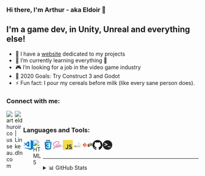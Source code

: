 ### Hi there, I'm Arthur - aka Eldoir 👋

## I'm a game dev, in Unity, Unreal and everything else!

- 🔗 I have a [website][website] dedicated to my projects
- 🌱 I’m currently learning everything 🤣
- 🎮 I’m looking for a job in the video game industry
- 🥅 2020 Goals: Try Construct 3 and Godot
- ⚡ Fun fact: I pour my cereals before milk (like every sane person does).

### Connect with me:

[<img align="left" alt="arthurcousseau.com" width="22px" src="https://arthurcousseau.com/favicon.ico" />][website]
[<img align="left" alt="eldoir | LinkedIn" width="22px" src="https://cdn.jsdelivr.net/npm/simple-icons@v3/icons/linkedin.svg" />][linkedin]

<br />

### Languages and Tools:

<img align="left" alt="Visual Studio Code" width="26px" src="https://raw.githubusercontent.com/github/explore/80688e429a7d4ef2fca1e82350fe8e3517d3494d/topics/visual-studio-code/visual-studio-code.png" />
<img align="left" alt="HTML5" width="26px" src="https://cdn.jsdelivr.net/npm/simple-icons@v3/icons/html5.svg" fill="#e34f26" />
<img align="left" alt="CSS3" width="26px" src="https://raw.githubusercontent.com/github/explore/80688e429a7d4ef2fca1e82350fe8e3517d3494d/topics/css/css.png" />
<img align="left" alt="Sass" width="26px" src="https://raw.githubusercontent.com/github/explore/80688e429a7d4ef2fca1e82350fe8e3517d3494d/topics/sass/sass.png" />
<img align="left" alt="JavaScript" width="26px" src="https://raw.githubusercontent.com/github/explore/80688e429a7d4ef2fca1e82350fe8e3517d3494d/topics/javascript/javascript.png" />
<img align="left" alt="MySQL" width="26px" src="https://raw.githubusercontent.com/github/explore/80688e429a7d4ef2fca1e82350fe8e3517d3494d/topics/mysql/mysql.png" />
<img align="left" alt="Git" width="26px" src="https://raw.githubusercontent.com/github/explore/80688e429a7d4ef2fca1e82350fe8e3517d3494d/topics/git/git.png" />
<img align="left" alt="GitHub" width="26px" src="https://raw.githubusercontent.com/github/explore/78df643247d429f6cc873026c0622819ad797942/topics/github/github.png" />
<img align="left" alt="Terminal" width="26px" src="https://raw.githubusercontent.com/github/explore/80688e429a7d4ef2fca1e82350fe8e3517d3494d/topics/terminal/terminal.png" />

<br />
<br />

---

<details>
  <summary>📊 GitHub Stats</summary>

  <img align="left" alt="eldoir's GitHub Stats" src="https://github-readme-stats.codestackr.vercel.app/api?username=eldoir&show_icons=true&hide_border=true" />

</details>

[website]: https://arthurcousseau.com
[linkedin]: https://www.linkedin.com/in/arthurcousseau/
[mail]: mailto:@arthur.cousseau@me.com
[cv]: https://arthurcousseau.com/cv/CV_EN.pdf
